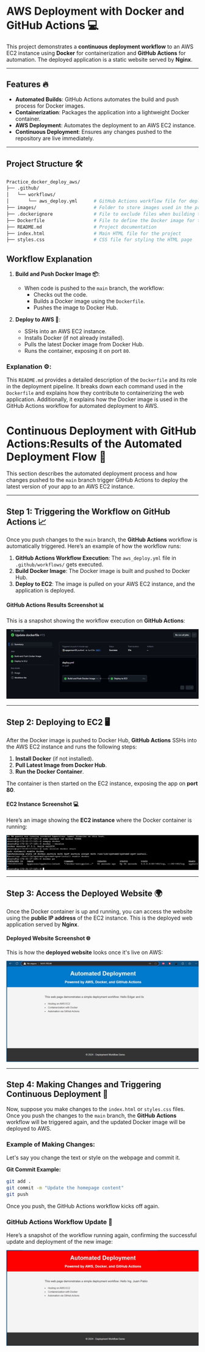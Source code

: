 # AWS Deployment with Docker and GitHub Actions 💻

This project demonstrates a **continuous deployment workflow** to an AWS EC2 instance using **Docker** for containerization and **GitHub Actions** for automation. The deployed application is a static website served by **Nginx**.

---

## Features 🔥
- **Automated Builds**: GitHub Actions automates the build and push process for Docker images.
- **Containerization**: Packages the application into a lightweight Docker container.
- **AWS Deployment**: Automates the deployment to an AWS EC2 instance.
- **Continuous Deployment**: Ensures any changes pushed to the repository are live immediately.

---

## Project Structure 🛠️

```bash
Practice_docker_deploy_aws/
├── .github/
│   └── workflows/
│       └── aws_deploy.yml      # GitHub Actions workflow file for deployment automation
├── images/                     # Folder to store images used in the project
├── .dockerignore               # File to exclude files when building the Docker image
├── Dockerfile                  # File to define the Docker image for the project
├── README.md                   # Project documentation
├── index.html                  # Main HTML file for the project
├── styles.css                  # CSS file for styling the HTML page

```
## Workflow Explanation

1. **Build and Push Docker Image 📦**:
   - When code is pushed to the `main` branch, the workflow:
     - Checks out the code.
     - Builds a Docker image using the `Dockerfile`.
     - Pushes the image to Docker Hub.

2. **Deploy to AWS 🚀**:
   - SSHs into an AWS EC2 instance.
   - Installs Docker (if not already installed).
   - Pulls the latest Docker image from Docker Hub.
   - Runs the container, exposing it on port `80`.

### Explanation ⚙️:

This `README.md` provides a detailed description of the `Dockerfile` and its role in the deployment pipeline. It breaks down each command used in the `Dockerfile` and explains how they contribute to containerizing the web application. Additionally, it explains how the Docker image is used in the GitHub Actions workflow for automated deployment to AWS.

# Continuous Deployment with GitHub Actions:Results of the Automated Deployment Flow 🚀

This section describes the automated deployment process and how changes pushed to the `main` branch trigger GitHub Actions to deploy the latest version of your app to an AWS EC2 instance.

---

## Step 1: **Triggering the Workflow on GitHub Actions 📈**

Once you push changes to the `main` branch, the **GitHub Actions** workflow is automatically triggered. Here’s an example of how the workflow runs:

1. **GitHub Actions Workflow Execution**: The `aws_deploy.yml` file in `.github/workflows/` gets executed.
2. **Build Docker Image**: The Docker image is built and pushed to Docker Hub.
3. **Deploy to EC2**: The image is pulled on your AWS EC2 instance, and the application is deployed.

#### GitHub Actions Results Screenshot 📊
This is a snapshot showing the workflow execution on **GitHub Actions**:

![GitHub Actions Workflow](images/github-actions-results.png)

---

## Step 2: **Deploying to EC2 🖥️**

After the Docker image is pushed to Docker Hub, **GitHub Actions** SSHs into the AWS EC2 instance and runs the following steps:

1. **Install Docker** (if not installed).
2. **Pull Latest Image from Docker Hub**.
3. **Run the Docker Container**.

The container is then started on the EC2 instance, exposing the app on **port 80**.

#### EC2 Instance Screenshot 💻
Here’s an image showing the **EC2 instance** where the Docker container is running:

![EC2 Instance Terminal](images/ec2-instance-terminal.png)

---

## Step 3: **Access the Deployed Website 🌍**

Once the Docker container is up and running, you can access the website using the **public IP address** of the EC2 instance. This is the deployed web application served by **Nginx**.

#### Deployed Website Screenshot 🌐
This is how the **deployed website** looks once it's live on AWS:

![Deployed Website](images/deployed-website.png)

---

## Step 4: **Making Changes and Triggering Continuous Deployment 🔄**

Now, suppose you make changes to the `index.html` or `styles.css` files. Once you push the changes to the `main` branch, the **GitHub Actions** workflow will be triggered again, and the updated Docker image will be deployed to AWS.

### Example of Making Changes:
Let's say you change the text or style on the webpage and commit it.

**Git Commit Example:**

```bash
git add .
git commit -m "Update the homepage content"
git push
```
Once you push, the GitHub Actions workflow kicks off again.

### GitHub Actions Workflow Update 🔄
Here’s a snapshot of the workflow running again, confirming the successful update and deployment of the new image:

![Workflow Update](images/Workflow-Update.png)
